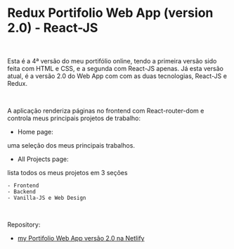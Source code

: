 # Redux Portifolio Web App (version 2.0) - React-JS


<br />

Esta é a 4ª versão do meu portifólio online, tendo a primeira versão sido feita com HTML e CSS, e a segunda com React-JS apenas. Já esta versão atual, é a versão 2.0 do Web App com com as duas tecnologias, React-JS e Redux. 

<br />

A aplicação renderiza páginas no frontend com React-router-dom e controla meus principais projetos de trabalho:

- Home page: 

uma seleção dos meus principais trabalhos.

- All Projects page: 

lista todos os meus projetos em 3 seções
 
	- Frontend
	- Backend 
	- Vanilla-JS e Web Design


<br />

Repository:

- [my Portifolio Web App versão 2.0 na Netlify](https://redux-reactjs-personal-portfolio-webpage-version-2.netlify.app/)




<br />

<br />
<br />


